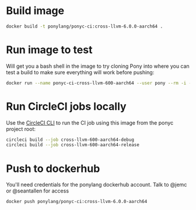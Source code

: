 # Build image

```bash
docker build -t ponylang/ponyc-ci:cross-llvm-6.0.0-aarch64 .
```

# Run image to test

Will get you a bash shell in the image to try cloning Pony into where you can test a build to make sure everything will work before pushing:

```bash
docker run --name ponyc-ci-cross-llvm-600-aarch64 --user pony --rm -i -t ponylang/ponyc-ci:cross-llvm-6.0.0-aarch64 bash
```

# Run CircleCI jobs locally

Use the [CircleCI CLI](https://circleci.com/docs/2.0/local-cli/) to run the CI job using this image
from the ponyc project root:

```bash
circleci build --job cross-llvm-600-aarch64-debug
circleci build --job cross-llvm-600-aarch64-release
```

# Push to dockerhub

You'll need credentials for the ponylang dockerhub account. Talk to @jemc or @seantallen for access

```bash
docker push ponylang/ponyc-ci:cross-llvm-6.0.0-aarch64
```
